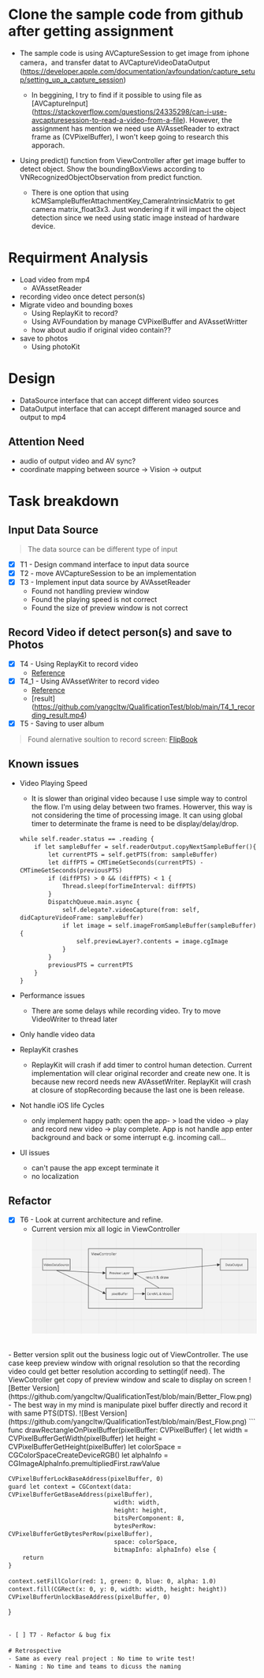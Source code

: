 
# Clone the sample code from github after getting assignment

- The sample code is using AVCaptureSession to get image from iphone camera，and transfer datat to  AVCaptureVideoDataOutput (https://developer.apple.com/documentation/avfoundation/capture_setup/setting_up_a_capture_session)
	- In beggining, I try to find if it possible to using file as [AVCaptureInput] (https://stackoverflow.com/questions/24335298/can-i-use-avcapturesession-to-read-a-video-from-a-file). However, the assignment has mention we need use AVAssetReader to extract frame as (CVPixelBuffer), I won't keep going to research this apporach. 

- Using predict() function from ViewController after get image buffer to detect object. Show the boundingBoxViews according to VNRecognizedObjectObservation from predict function. 
	- There is one option that using kCMSampleBufferAttachmentKey_CameraIntrinsicMatrix to get camera matrix_float3x3. Just wondering if it will impact the object detection since we need using static image instead of hardware device.


# Requirment Analysis
- Load video from mp4
	- AVAssetReader
- recording video once detect person(s)
- Migrate video and bounding boxes
	- Using ReplayKit to record?
	- Using	AVFoundation by manage CVPixelBuffer and AVAssetWritter
	- how about audio if original video contain??
- save to photos
	- Using photoKit


# Design 
- DataSource interface that can accept different video sources
- DataOutput interface that can accept different managed source and output to mp4

## Attention Need
- audio of output video and AV sync?
- coordinate mapping between source -> Vision -> output


# Task breakdown
## Input Data Source
> The data source can be different type of input

- [x] T1 - Design command interface to input data source
- [x] T2 - move AVCaptureSession to be an implementation
- [x] T3 - Implement input data source by AVAssetReader
	- Found not handling preview window
	- Found the playing speed is not correct
	- Found the size of preview window is not correct

## Record Video if detect person(s) and save to Photos
- [x] T4 - Using ReplayKit to record video
	- [Reference](https://github.com/appcoda/ReplayKitDemo/blob/master/ScreenRecord/ViewController.swift) 
- [x] T4_1 - Using AVAssetWriter to record video
	- [Reference](https://gist.github.com/kylehowells/31c40eea38209d751f4d4b02ba7dbf65) 
	- [result] (https://github.com/yangcltw/QualificationTest/blob/main/T4_1_recording_result.mp4)
- [x] T5 - Saving to user album

> Found alernative soultion to record screen: [FlipBook](https://github.com/bgayman/FlipBook/tree/master)

## Known issues 
- Video Playing Speed
	- It is slower than original video because I use simple way to control the flow. I'm using delay between two frames. Howerver, this way is not considering the time of processing image. It can using global timer to determinate the frame is need to be display/delay/drop.
	```
	while self.reader.status == .reading {
		if let sampleBuffer = self.readerOutput.copyNextSampleBuffer(){
			let currentPTS = self.getPTS(from: sampleBuffer)
			let diffPTS = CMTimeGetSeconds(currentPTS) - CMTimeGetSeconds(previousPTS)
			if (diffPTS) > 0 && (diffPTS) < 1 {
				Thread.sleep(forTimeInterval: diffPTS)
			}
			DispatchQueue.main.async {
				self.delegate?.videoCapture(from: self, didCaptureVideoFrame: sampleBuffer)
				if let image = self.imageFromSampleBuffer(sampleBuffer) {
					self.previewLayer?.contents = image.cgImage
				}
			}
			previousPTS = currentPTS
		}
	}
	```
- Performance issues
	- There are some delays while recording video. Try to move VideoWriter to thread later
- Only handle video data
- ReplayKit crashes
	- ReplayKit will crash if add timer to control human detection. Current implementation will clear original recorder and create new one. It is because new record needs new AVAssetWriter. ReplayKit will crash at closure of stopRecording because the last one is been release.

- Not handle iOS life Cycles
	- only implement happy path: open the app- > load the video -> play and record new video -> play complete. App is not handle app enter background and back or some interrupt e.g. incoming call... 

- UI issues
	- can't pause the app except terminate it
	- no localization

	
## Refactor
- [x] T6 - Look at current architecture and refine.
	- Current version mix all logic in ViewController
![Current Version](https://github.com/yangcltw/QualificationTest/blob/main/Current_Flow.png)
<br>
	- Better version split out the business logic out of ViewController. The use case keep preview window with orignal resolution so that the recording video could get better resolution according to setting(if need). The ViewCotroller get copy of preview window and scale to display on screen
![Better Version](https://github.com/yangcltw/QualificationTest/blob/main/Better_Flow.png)
<br>
	- The best way in my mind is manipulate pixel buffer directly and record it with same PTS(DTS). 
![Best Version](https://github.com/yangcltw/QualificationTest/blob/main/Best_Flow.png)	
```
func drawRectangleOnPixelBuffer(pixelBuffer: CVPixelBuffer) {
    let width = CVPixelBufferGetWidth(pixelBuffer)
    let height = CVPixelBufferGetHeight(pixelBuffer)
    let colorSpace = CGColorSpaceCreateDeviceRGB()
    let alphaInfo = CGImageAlphaInfo.premultipliedFirst.rawValue

    CVPixelBufferLockBaseAddress(pixelBuffer, 0)
    guard let context = CGContext(data: CVPixelBufferGetBaseAddress(pixelBuffer),
                                  width: width,
                                  height: height,
                                  bitsPerComponent: 8,
                                  bytesPerRow: CVPixelBufferGetBytesPerRow(pixelBuffer),
                                  space: colorSpace,
                                  bitmapInfo: alphaInfo) else {
        return
    }

    context.setFillColor(red: 1, green: 0, blue: 0, alpha: 1.0)
    context.fill(CGRect(x: 0, y: 0, width: width, height: height))
    CVPixelBufferUnlockBaseAddress(pixelBuffer, 0)
}
```

- [ ] T7 - Refactor & bug fix

# Retrospective
- Same as every real project : No time to write test!
- Naming : No time and teams to dicuss the naming


